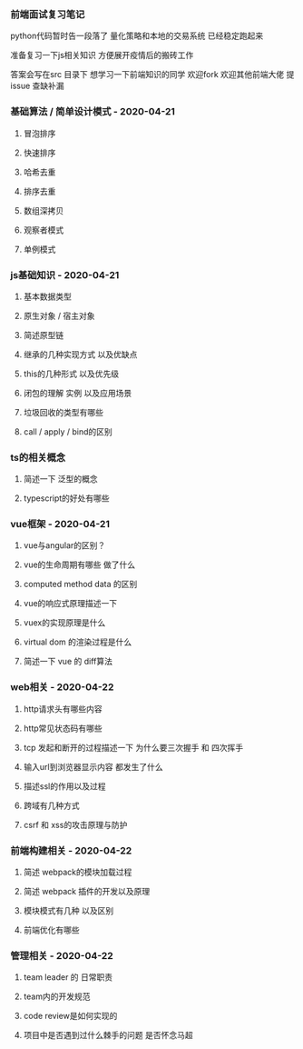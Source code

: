 ### 前端面试复习笔记

python代码暂时告一段落了 量化策略和本地的交易系统 已经稳定跑起来

准备复习一下js相关知识 方便展开疫情后的搬砖工作

答案会写在src 目录下 想学习一下前端知识的同学 欢迎fork 欢迎其他前端大佬 提issue 查缺补漏

### 基础算法 / 简单设计模式 - 2020-04-21

1. 冒泡排序

2. 快速排序

3. 哈希去重

4. 排序去重

5. 数组深拷贝

6. 观察者模式

7. 单例模式

### js基础知识 - 2020-04-21

1. 基本数据类型

2. 原生对象 / 宿主对象

3. 简述原型链

4. 继承的几种实现方式 以及优缺点

5. this的几种形式 以及优先级

6. 闭包的理解 实例 以及应用场景

7. 垃圾回收的类型有哪些

8. call / apply / bind的区别

### ts的相关概念

1. 简述一下 泛型的概念

2. typescript的好处有哪些

### vue框架 - 2020-04-21

1. vue与angular的区别？

2. vue的生命周期有哪些 做了什么

3. computed method data 的区别

4. vue的响应式原理描述一下

5. vuex的实现原理是什么

6. virtual dom 的渲染过程是什么

7. 简述一下 vue 的 diff算法

### web相关 - 2020-04-22

1. http请求头有哪些内容

2. http常见状态码有哪些

3. tcp 发起和断开的过程描述一下 为什么要三次握手 和 四次挥手

4. 输入url到浏览器显示内容 都发生了什么

5. 描述ssl的作用以及过程

6. 跨域有几种方式 

7. csrf 和 xss的攻击原理与防护

### 前端构建相关 - 2020-04-22

1. 简述 webpack的模块加载过程

2. 简述 webpack 插件的开发以及原理

3. 模块模式有几种 以及区别

4. 前端优化有哪些

### 管理相关 - 2020-04-22

1. team leader 的 日常职责

2. team内的开发规范

3. code review是如何实现的

4. 项目中是否遇到过什么棘手的问题 是否怀念马超
